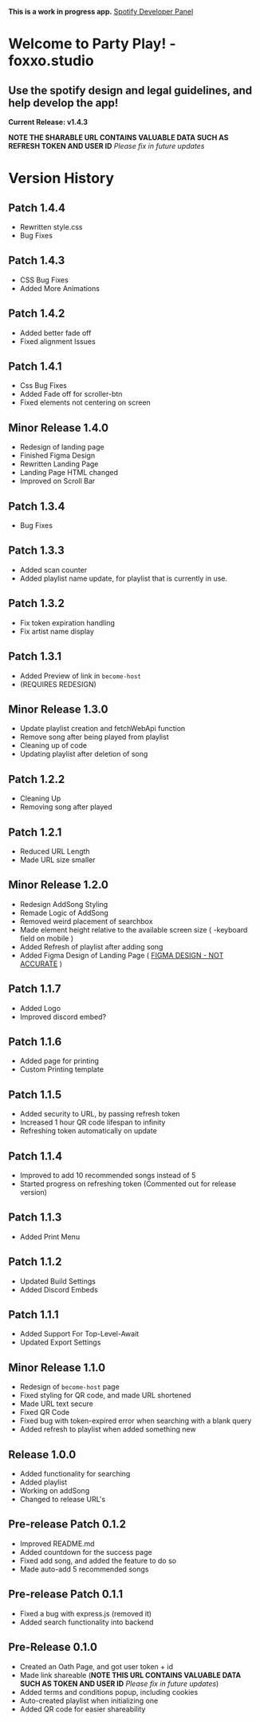 **This is a work in progress app.**
[Spotify Developer Panel](https://developer.spotify.com)

# Welcome to Party Play! - foxxo.studio

## Use the spotify design and legal guidelines, and help develop the app!

**Current Release: v1.4.3**

**NOTE THE SHARABLE URL CONTAINS VALUABLE DATA SUCH AS REFRESH TOKEN AND USER ID** _Please fix in future updates_

# Version History

## Patch 1.4.4

 - Rewritten style.css
 - Bug Fixes

## Patch 1.4.3

- CSS Bug Fixes
- Added More Animations

## Patch 1.4.2

- Added better fade off
- Fixed alignment Issues

## Patch 1.4.1

- Css Bug Fixes
- Added Fade off for scroller-btn
- Fixed elements not centering on screen

## Minor Release 1.4.0

- Redesign of landing page
- Finished Figma Design
- Rewritten Landing Page
- Landing Page HTML changed
- Improved on Scroll Bar

## Patch 1.3.4

- Bug Fixes

## Patch 1.3.3

- Added scan counter
- Added playlist name update, for playlist that is currently in use.

## Patch 1.3.2

- Fix token expiration handling
- Fix artist name display

## Patch 1.3.1

- Added Preview of link in `become-host`
- (REQUIRES REDESIGN)

## Minor Release 1.3.0

- Update playlist creation and fetchWebApi function
- Remove song after being played from playlist
- Cleaning up of code
- Updating playlist after deletion of song

## Patch 1.2.2

- Cleaning Up
- Removing song after played

## Patch 1.2.1

- Reduced URL Length
- Made URL size smaller

## Minor Release 1.2.0

- Redesign AddSong Styling
- Remade Logic of AddSong
- Removed weird placement of searchbox
- Made element height relative to the available screen size ( -keyboard field on mobile )
- Added Refresh of playlist after adding song
- Added Figma Design of Landing Page ( [FIGMA DESIGN - NOT ACCURATE](https://www.figma.com/file/CrPXHoAOUW6HrqDmiDsws4/Party-Play?type=design&node-id=0%3A1&mode=design&t=GgzXmzHeYvNKLQb5-1) )

## Patch 1.1.7

- Added Logo
- Improved discord embed?

## Patch 1.1.6

- Added page for printing
- Custom Printing template

## Patch 1.1.5

- Added security to URL, by passing refresh token
- Increased 1 hour QR code lifespan to infinity
- Refreshing token automatically on update

## Patch 1.1.4

- Improved to add 10 recommended songs instead of 5
- Started progress on refreshing token (Commented out for release version)

## Patch 1.1.3

- Added Print Menu

## Patch 1.1.2

- Updated Build Settings
- Added Discord Embeds

## Patch 1.1.1

- Added Support For Top-Level-Await
- Updated Export Settings

## Minor Release 1.1.0

- Redesign of `become-host` page
- Fixed styling for QR code, and made URL shortened
- Made URL text secure
- Fixed QR Code
- Fixed bug with token-expired error when searching with a blank query
- Added refresh to playlist when added something new

## Release 1.0.0

- Added functionality for searching
- Added playlist
- Working on addSong
- Changed to release URL's

## Pre-release Patch 0.1.2

- Improved README.md
- Added countdown for the success page
- Fixed add song, and added the feature to do so
- Made auto-add 5 recommended songs

## Pre-release Patch 0.1.1

- Fixed a bug with express.js (removed it)
- Added search functionality into backend

## Pre-Release 0.1.0

- Created an Oath Page, and got user token + id
- Made link shareable (**NOTE THIS URL CONTAINS VALUABLE DATA SUCH AS TOKEN AND USER ID** _Please fix in future updates_)
- Added terms and conditions popup, including cookies
- Auto-created playlist when initializing one
- Added QR code for easier shareability
